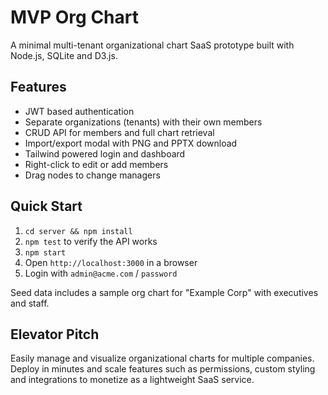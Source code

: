 # MVP Org Chart

A minimal multi-tenant organizational chart SaaS prototype built with Node.js, SQLite and D3.js.

## Features

- JWT based authentication
- Separate organizations (tenants) with their own members
- CRUD API for members and full chart retrieval
- Import/export modal with PNG and PPTX download
- Tailwind powered login and dashboard
- Right-click to edit or add members
- Drag nodes to change managers

## Quick Start

1. `cd server && npm install`
2. `npm test` to verify the API works
3. `npm start`
4. Open `http://localhost:3000` in a browser
5. Login with `admin@acme.com` / `password`

Seed data includes a sample org chart for "Example Corp" with executives and staff.

## Elevator Pitch

Easily manage and visualize organizational charts for multiple companies. Deploy in minutes and scale features such as permissions, custom styling and integrations to monetize as a lightweight SaaS service.
